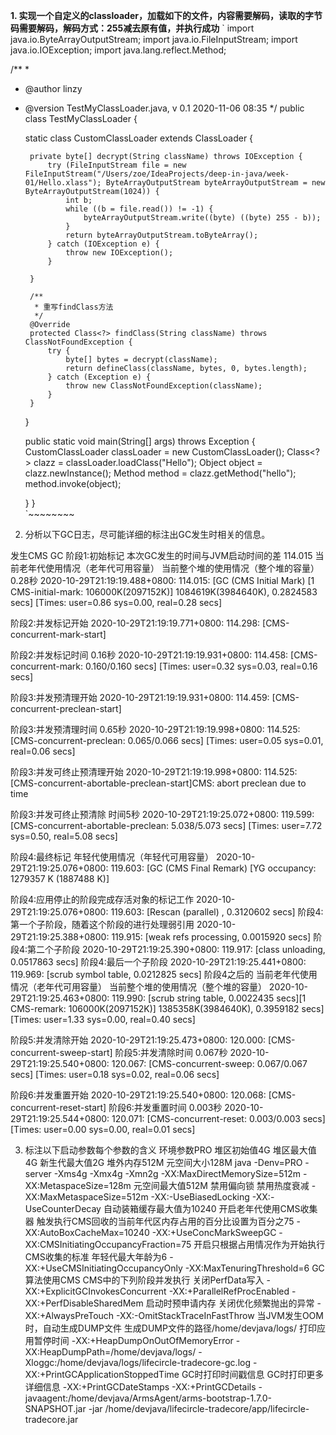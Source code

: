 **1. 实现一个自定义的classloader，加载如下的文件，内容需要解码，读取的字节码需要解码，解码方式：255减去原有值，并执行成功**
`
import java.io.ByteArrayOutputStream;
import java.io.FileInputStream;
import java.io.IOException;
import java.lang.reflect.Method;

/**
 *
 * @author linzy
 * @version TestMyClassLoader.java, v 0.1 2020-11-06 08:35
 */
public class TestMyClassLoader {

    static class CustomClassLoader extends ClassLoader {

        private byte[] decrypt(String className) throws IOException {
            try (FileInputStream file = new FileInputStream("/Users/zoe/IdeaProjects/deep-in-java/week-01/Hello.xlass"); ByteArrayOutputStream byteArrayOutputStream = new ByteArrayOutputStream(1024)) {
                int b;
                while ((b = file.read()) != -1) {
                    byteArrayOutputStream.write((byte) ((byte) 255 - b));
                }
                return byteArrayOutputStream.toByteArray();
            } catch (IOException e) {
                throw new IOException();
            }

        }

        /**
         * 重写findClass方法
         */
        @Override
        protected Class<?> findClass(String className) throws ClassNotFoundException {
            try {
                byte[] bytes = decrypt(className);
                return defineClass(className, bytes, 0, bytes.length);
            } catch (Exception e) {
                throw new ClassNotFoundException(className);
            }
        }
    }

    public static void main(String[] args) throws Exception {
        CustomClassLoader classLoader = new CustomClassLoader();
        Class<?> clazz = classLoader.loadClass("Hello");
        Object object  = clazz.newInstance();
        Method method = clazz.getMethod("hello");
        method.invoke(object);

    }
}   
`~~~~~~~~
2. 分析以下GC日志，尽可能详细的标注出GC发生时相关的信息。

发生CMS GC
阶段1:初始标记  本次GC发生的时间与JVM启动时间的差 114.015	当前老年代使用情况（老年代可用容量） 当前整个堆的使用情况（整个堆的容量） 0.28秒
2020-10-29T21:19:19.488+0800: 114.015: [GC (CMS Initial Mark) [1 CMS-initial-mark: 106000K(2097152K)] 1084619K(3984640K), 0.2824583 secs] [Times: user=0.86 sys=0.00, real=0.28 secs]

阶段2:并发标记开始
2020-10-29T21:19:19.771+0800: 114.298: [CMS-concurrent-mark-start]

阶段2:并发标记时间 0.16秒
2020-10-29T21:19:19.931+0800: 114.458: [CMS-concurrent-mark: 0.160/0.160 secs] [Times: user=0.32 sys=0.03, real=0.16 secs]

阶段3:并发预清理开始
2020-10-29T21:19:19.931+0800: 114.459: [CMS-concurrent-preclean-start]

阶段3:并发预清理时间 0.65秒
2020-10-29T21:19:19.998+0800: 114.525: [CMS-concurrent-preclean: 0.065/0.066 secs] [Times: user=0.05 sys=0.01, real=0.06 secs]

阶段3:并发可终止预清理开始
2020-10-29T21:19:19.998+0800: 114.525: [CMS-concurrent-abortable-preclean-start]CMS: abort preclean due to time

阶段3:并发可终止预清除 时间5秒
2020-10-29T21:19:25.072+0800: 119.599: [CMS-concurrent-abortable-preclean: 5.038/5.073 secs] [Times: user=7.72 sys=0.50, real=5.08 secs]

阶段4:最终标记	年轻代使用情况（年轻代可用容量）
2020-10-29T21:19:25.076+0800: 119.603: [GC (CMS Final Remark) [YG occupancy: 1279357 K (1887488 K)]

阶段4:应用停止的阶段完成存活对象的标记工作
2020-10-29T21:19:25.076+0800: 119.603: [Rescan (parallel) , 0.3120602 secs]
阶段4:第一个子阶段，随着这个阶段的进行处理弱引用
2020-10-29T21:19:25.388+0800: 119.915: [weak refs processing, 0.0015920 secs]
阶段4:第二个子阶段
2020-10-29T21:19:25.390+0800: 119.917: [class unloading, 0.0517863 secs]
阶段4:最后一个子阶段
2020-10-29T21:19:25.441+0800: 119.969: [scrub symbol table, 0.0212825 secs]
阶段4之后的 当前老年代使用情况（老年代可用容量） 当前整个堆的使用情况（整个堆的容量）
2020-10-29T21:19:25.463+0800: 119.990: [scrub string table, 0.0022435 secs][1 CMS-remark: 106000K(2097152K)] 1385358K(3984640K), 0.3959182 secs] [Times: user=1.33 sys=0.00, real=0.40 secs]

阶段5:并发清除开始
2020-10-29T21:19:25.473+0800: 120.000: [CMS-concurrent-sweep-start]
阶段5:并发清除时间 0.067秒
2020-10-29T21:19:25.540+0800: 120.067: [CMS-concurrent-sweep: 0.067/0.067 secs] [Times: user=0.18 sys=0.02, real=0.06 secs]

阶段6:并发重置开始
2020-10-29T21:19:25.540+0800: 120.068: [CMS-concurrent-reset-start]
阶段6:并发重置时间 0.003秒
2020-10-29T21:19:25.544+0800: 120.071: [CMS-concurrent-reset: 0.003/0.003 secs] [Times: user=0.00 sys=0.00, real=0.01 secs]


3. 标注以下启动参数每个参数的含义
环境参数PRO	堆区初始值4G 堆区最大值4G 新生代最大值2G  堆外内存512M	元空间大小128M
java -Denv=PRO -server -Xms4g -Xmx4g -Xmn2g -XX:MaxDirectMemorySize=512m -XX:MetaspaceSize=128m
元空间最大值512M	 禁用偏向锁	禁用热度衰减
-XX:MaxMetaspaceSize=512m -XX:-UseBiasedLocking -XX:-UseCounterDecay
自动装箱缓存最大值为10240	开启老年代使用CMS收集器	触发执行CMS回收的当前年代区内存占用的百分比设置为百分之75
-XX:AutoBoxCacheMax=10240 -XX:+UseConcMarkSweepGC -XX:CMSInitiatingOccupancyFraction=75
开启只根据占用情况作为开始执行CMS收集的标准 年轻代最大年龄为6
-XX:+UseCMSInitiatingOccupancyOnly -XX:MaxTenuringThreshold=6
GC算法使用CMS							CMS中的下列阶段并发执行			关闭PerfData写入
-XX:+ExplicitGCInvokesConcurrent -XX:+ParallelRefProcEnabled -XX:+PerfDisableSharedMem
启动时预申请内存	关闭优化频繁抛出的异常
-XX:+AlwaysPreTouch -XX:-OmitStackTraceInFastThrow
当JVM发生OOM时，自动生成DUMP文件		生成DUMP文件的路径/home/devjava/logs/															打印应用暂停时间
-XX:+HeapDumpOnOutOfMemoryError -XX:HeapDumpPath=/home/devjava/logs/ -Xloggc:/home/devjava/logs/lifecircle-tradecore-gc.log -XX:+PrintGCApplicationStoppedTime 
GC时打印时间戳信息					GC时打印更多详细信息
-XX:+PrintGCDateStamps -XX:+PrintGCDetails -javaagent:/home/devjava/ArmsAgent/arms-bootstrap-1.7.0-SNAPSHOT.jar -jar /home/devjava/lifecircle-tradecore/app/lifecircle-tradecore.jar
